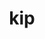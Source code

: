 ---
category: 3-letters
denotation: null
name: kip
reference_link: https://www.etymonline.com/word/kip
root_language: null
root_name: null
title: kip
type: free
word_sums:
- respelling: kip
  sum: 'Kip + '
---
